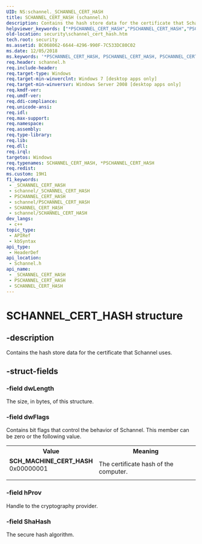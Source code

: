 ```yaml
---
UID: NS:schannel._SCHANNEL_CERT_HASH
title: SCHANNEL_CERT_HASH (schannel.h)
description: Contains the hash store data for the certificate that Schannel uses.
helpviewer_keywords: ["*PSCHANNEL_CERT_HASH","PSCHANNEL_CERT_HASH","PSCHANNEL_CERT_HASH structure pointer [Security]","SCHANNEL_CERT_HASH","SCHANNEL_CERT_HASH structure [Security]","SCH_MACHINE_CERT_HASH","schannel/PSCHANNEL_CERT_HASH","schannel/SCHANNEL_CERT_HASH","security.schannel_cert_hash"]
old-location: security\schannel_cert_hash.htm
tech.root: security
ms.assetid: BC068062-6644-4296-990F-7C533DC80C02
ms.date: 12/05/2018
ms.keywords: '*PSCHANNEL_CERT_HASH, PSCHANNEL_CERT_HASH, PSCHANNEL_CERT_HASH structure pointer [Security], SCHANNEL_CERT_HASH, SCHANNEL_CERT_HASH structure [Security], SCH_MACHINE_CERT_HASH, schannel/PSCHANNEL_CERT_HASH, schannel/SCHANNEL_CERT_HASH, security.schannel_cert_hash'
req.header: schannel.h
req.include-header: 
req.target-type: Windows
req.target-min-winverclnt: Windows 7 [desktop apps only]
req.target-min-winversvr: Windows Server 2008 [desktop apps only]
req.kmdf-ver: 
req.umdf-ver: 
req.ddi-compliance: 
req.unicode-ansi: 
req.idl: 
req.max-support: 
req.namespace: 
req.assembly: 
req.type-library: 
req.lib: 
req.dll: 
req.irql: 
targetos: Windows
req.typenames: SCHANNEL_CERT_HASH, *PSCHANNEL_CERT_HASH
req.redist: 
ms.custom: 19H1
f1_keywords:
 - _SCHANNEL_CERT_HASH
 - schannel/_SCHANNEL_CERT_HASH
 - PSCHANNEL_CERT_HASH
 - schannel/PSCHANNEL_CERT_HASH
 - SCHANNEL_CERT_HASH
 - schannel/SCHANNEL_CERT_HASH
dev_langs:
 - c++
topic_type:
 - APIRef
 - kbSyntax
api_type:
 - HeaderDef
api_location:
 - Schannel.h
api_name:
 - _SCHANNEL_CERT_HASH
 - PSCHANNEL_CERT_HASH
 - SCHANNEL_CERT_HASH
---
```


# SCHANNEL_CERT_HASH structure


## -description

Contains the hash store data for the certificate that Schannel uses.

## -struct-fields

### -field dwLength

The size, in bytes, of this structure.

### -field dwFlags

Contains bit flags that control the behavior of Schannel. This member can be zero or the following value.

<table>
<tr>
<th>Value</th>
<th>Meaning</th>
</tr>
<tr>
<td width="40%"><a id="SCH_MACHINE_CERT_HASH"></a><a id="sch_machine_cert_hash"></a><dl>
<dt><b>SCH_MACHINE_CERT_HASH</b></dt>
<dt>0x00000001</dt>
</dl>
</td>
<td width="60%">
The certificate hash of the computer.

</td>
</tr>
</table>

### -field hProv

Handle to the cryptography provider.

### -field ShaHash

The secure hash algorithm.

